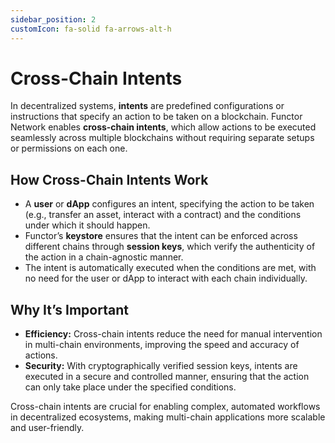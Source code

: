 ```yaml
---
sidebar_position: 2
customIcon: fa-solid fa-arrows-alt-h
---
```


# Cross-Chain Intents

In decentralized systems, **intents** are predefined configurations or instructions that specify an action to be taken on a blockchain. Functor Network enables **cross-chain intents**, which allow actions to be executed seamlessly across multiple blockchains without requiring separate setups or permissions on each one.

## How Cross-Chain Intents Work

- A **user** or **dApp** configures an intent, specifying the action to be taken (e.g., transfer an asset, interact with a contract) and the conditions under which it should happen.
- Functor’s **keystore** ensures that the intent can be enforced across different chains through **session keys**, which verify the authenticity of the action in a chain-agnostic manner.
- The intent is automatically executed when the conditions are met, with no need for the user or dApp to interact with each chain individually.

## Why It’s Important

- **Efficiency:** Cross-chain intents reduce the need for manual intervention in multi-chain environments, improving the speed and accuracy of actions.
- **Security:** With cryptographically verified session keys, intents are executed in a secure and controlled manner, ensuring that the action can only take place under the specified conditions.

Cross-chain intents are crucial for enabling complex, automated workflows in decentralized ecosystems, making multi-chain applications more scalable and user-friendly.
